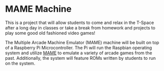 MAME Machine
================

This is a project that will allow students to come and relax in the T-Space after a long day in classes or take a break from homework and projects to play some good old fashioned video games!

The Multiple Arcade Machine Emulator (MAME) machine will be built on top of a Raspberry Pi Microcontroller. The Pi will run the Raspbian operating system and utilize <a href="mamedev.org">MAME</a> to emulate a variety of arcade games from the past. Additionally, the system will feature ROMs written by students to run on the system.